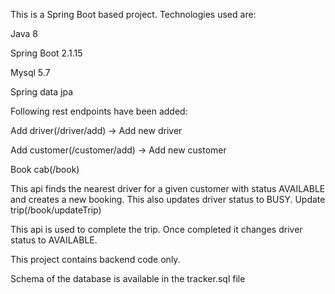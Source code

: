 This is a Spring Boot based project. Technologies used are:

Java 8

Spring Boot 2.1.15

Mysql 5.7

Spring data jpa


Following rest endpoints have been added:

Add driver(/driver/add) → Add new driver

Add customer(/customer/add) → Add new customer

Book cab(/book)

This api finds the nearest driver for a given customer with status AVAILABLE and creates a new booking. This also updates driver status to BUSY.
Update trip(/book/updateTrip)

This api is used to complete the trip. Once completed it changes driver status to AVAILABLE.

This project contains backend code only.

Schema of the database is available in the tracker.sql file
